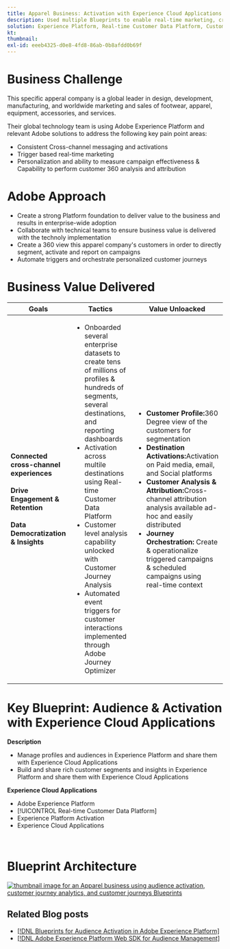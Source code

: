 ```yaml
---
title: Apparel Business: Activation with Experience Cloud Applications
description: Used multiple Blueprints to enable real-time marketing, cross-channel activation, & cross-channel analytics.
solution: Experience Platform, Real-time Customer Data Platform, Customer Journey Analytics, Journey Orchestration
kt: 
thumbnail:
exl-id: eeeb4325-d0e8-4fd8-86ab-0b8afdd0b69f
---
```


# Business Challenge

This specific apperal company is a global leader in design, development, manufacturing, and worldwide marketing and sales of footwear, apparel, equipment, accessories, and services. 

Their global technology team is using Adobe Experience Platform and relevant Adobe solutions to address the following key pain point areas:
* Consistent Cross-channel messaging and activations
* Trigger based real-time marketing
* Personalization and ability to measure campaign effectiveness & Capability to perform customer 360 analysis and attribution 

# Adobe Approach

* Create a strong Platform foundation to deliver value to the business and results in enterprise-wide adoption
* Collaborate with technical teams to ensure business value is delivered with the technoly implementation
* Create a 360 view this apparel company's customers in order to directly segment, activate and report on campaigns
* Automate triggers and orchestrate personalized customer journeys  

# Business Value Delivered

| Goals | Tactics| Value Unloacked|
|---|---|---|
| **Connected cross-channel experiences**<br></br>**Drive Engagement & Retention**<br></br>**Data Democratization & Insights**</ul> | <ul><li>Onboarded several enterprise datasets to create tens of millions of profiles & hundreds of segments, several destinations, and reporting dashboards</li><li>Activation across multile destinations using Real-time Customer Data Platform</li><li>Customer level analysis capability unlocked with Customer Journey Analysis</li><li>Automated event triggers for customer interactions implemented through Adobe Journey Optimizer</li></ul>                               | <ul><li><strong> Customer Profile:</strong>360 Degree view of the customers for segmentation</li><li><strong>Destination Activations:</strong>Activation on Paid media, email, and Social platforms</li><li><strong>Customer Analysis & Attribution:</strong>Cross-channel attribution analysis available ad-hoc and easily distributed<li><strong>Journey Orchestration:</strong> Create & operationalize triggered campaigns & scheduled campaigns using real-time context</li></ul>    |

# Key Blueprint: Audience & Activation with Experience Cloud Applications
<strong>Description</strong>
<ul><li>Manage profiles and audiences in Experience Platform and share them with Experience Cloud Applications</li><li>Build and share rich customer segments and insights in Experience Platform and share them with Experience Cloud Applications</li></ul> 

<strong>Experience Cloud Applications</strong>
<ul><li>Adobe Experience Platform</li><li>[!UICONTROL Real-time Customer Data Platform]</li><li>Experience Platform Activation</li><li>Experience Cloud Applications</li></ul> 
<br>

# Blueprint Architecture
<a href="https://experienceleague.adobe.com/docs/blueprints-learn/architecture/audience-activation/platform-and-applications.html?lang=en"><img alt="thumbnail image for an Apparel business using audience activation, customer journey analytics, and customer journeys Blueprints" src="https://experienceleague.adobe.com/docs/blueprints-learn/assets/aep+apps_vertical.svg?lang=en"/></a>
    



## Related Blog posts

* [[!DNL Blueprints for Audience Activation in Adobe Experience Platform]](https://medium.com/adobetech/a-blueprint-for-audience-activation-in-adobe-experience-platform-b2b30fae90fd)
* [[!DNL Adobe Experience Platform Web SDK for Audience Management]](https://medium.com/adobetech/adobe-experience-platform-web-sdk-for-audience-management-751fa6d063bc)
